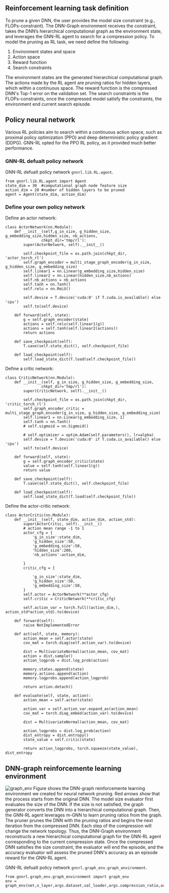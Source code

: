 


## Reinforcement learning task definition
To prune a given DNN, the user provides the model size constraint (e.g., FLOPs-constraint). The DNN-Graph environment receives the constraint, takes the DNN’s hierarchical computational graph as the environment state, and leverages the GNN-RL agent to search for a compression policy.
To model the pruning as RL task, we need define the following:

1. Environment states and space
2. Action space
3. Reward function
4. Search constraints

The environment states are the generated hierarchical computational graph. The actions made by the RL agent are pruning ratios for hidden layers, which within a continuous space. The reward function is the compressed DNN's Top-1 error on the validation set. The search constraints is the FLOPs-constraints, once the compressed model satisfy the constraints, the environment end current search episode.


## Policy neural network
Various RL policies aim to search within a continuous action space, such as proximal policy optimization (PPO) and deep deterministic policy gradient (DDPG). GNN-RL opted for the PPO RL policy, as it provided much better performance.
### GNN-RL defualt policy network
GNN-RL defualt policy network ```gnnrl.lib.RL.agent```.

    from gnnrl.lib.RL.agent import Agent
    state_dim = 30  #computational graph node feature size 
    action_dim = 20 #number of hidden layers to be pruned
    agent = Agent(state_dim, action_dim)

### Define your own policy network

Define an actor network:

    class ActorNetwork(nn.Module):
        def __init__(self,g_in_size, g_hidden_size, g_embedding_size,hidden_size, nb_actions,
                    chkpt_dir='tmp/rl'):
            super(ActorNetwork, self).__init__()

            self.checkpoint_file = os.path.join(chkpt_dir, 'actor_torch_rl')
            self.graph_encoder = multi_stage_graph_encoder(g_in_size, g_hidden_size, g_embedding_size)
            self.linear1 = nn.Linear(g_embedding_size,hidden_size)
            self.linear2 = nn.Linear(hidden_size,nb_actions)
            self.nb_actions = nb_actions
            self.tanh = nn.Tanh()
            self.relu = nn.ReLU()

            self.device = T.device('cuda:0' if T.cuda.is_available() else 'cpu')
            self.to(self.device)

        def forward(self, state):
            g = self.graph_encoder(state)
            actions = self.relu(self.linear1(g))
            actions = self.tanh(self.linear2(actions))
            return actions

        def save_checkpoint(self):
            T.save(self.state_dict(), self.checkpoint_file)

        def load_checkpoint(self):
            self.load_state_dict(T.load(self.checkpoint_file))

Define a critic network:

    class CriticNetwork(nn.Module):
        def __init__(self, g_in_size, g_hidden_size, g_embedding_size,
                    chkpt_dir='tmp/rl'):
            super(CriticNetwork, self).__init__()

            self.checkpoint_file = os.path.join(chkpt_dir, 'critic_torch_rl')
            self.graph_encoder_critic = multi_stage_graph_encoder(g_in_size, g_hidden_size, g_embedding_size)
            self.linear1 = nn.Linear(g_embedding_size, 1)
            self.tanh = nn.Tanh()
            # self.sigmoid = nn.Sigmoid()

            # self.optimizer = optim.Adam(self.parameters(), lr=alpha)
            self.device = T.device('cuda:0' if T.cuda.is_available() else 'cpu')
            self.to(self.device)

        def forward(self, state):
            g = self.graph_encoder_critic(state)
            value = self.tanh(self.linear1(g))
            return value

        def save_checkpoint(self):
            T.save(self.state_dict(), self.checkpoint_file)

        def load_checkpoint(self):
            self.load_state_dict(T.load(self.checkpoint_file))

Define the actor-critic network:

    class ActorCritic(nn.Module):
        def __init__(self, state_dim, action_dim, action_std):
            super(ActorCritic, self).__init__()
            # action mean range -1 to 1
            actor_cfg = {
                'g_in_size':state_dim,
                'g_hidden_size':50,
                'g_embedding_size':50,
                'hidden_size':200,
                'nb_actions':action_dim,

            }
            critic_cfg = {

                'g_in_size':state_dim,
                'g_hidden_size':50,
                'g_embedding_size':50,
            }
            self.actor = ActorNetwork(**actor_cfg)
            self.critic = CriticNetwork(**critic_cfg)

            self.action_var = torch.full((action_dim,), action_std*action_std).to(device)
            
        def forward(self):
            raise NotImplementedError
        
        def act(self, state, memory):
            action_mean = self.actor(state)
            cov_mat = torch.diag(self.action_var).to(device)
            
            dist = MultivariateNormal(action_mean, cov_mat)
            action = dist.sample()
            action_logprob = dist.log_prob(action)
            
            memory.states.append(state)
            memory.actions.append(action)
            memory.logprobs.append(action_logprob)
            
            return action.detach()
        
        def evaluate(self, state, action):   
            action_mean = self.actor(state)
            
            action_var = self.action_var.expand_as(action_mean)
            cov_mat = torch.diag_embed(action_var).to(device)
            
            dist = MultivariateNormal(action_mean, cov_mat)
            
            action_logprobs = dist.log_prob(action)
            dist_entropy = dist.entropy()
            state_value = self.critic(state)
            
            return action_logprobs, torch.squeeze(state_value), dist_entropy


## DNN-graph reinforcemente learning environment 
![graph_env](../images/graph_env.png)
Figure shows the DNN-graph reinforcemente learning environment we created for neural network pruning. 
Red arrows show that the process starts from the original DNN. The model size evaluator first evaluates the size of the DNN. If the size is not satisfied, the graph generator converts the DNN into a hierarchical computational graph. Then, the GNN-RL agent leverages m-GNN to learn pruning ratios from the graph. The pruner prunes the DNN with the pruning ratios and begins the next iteration from the compressed DNN. 
Each step of the compression will change the network topology. Thus, the DNN-Graph environment reconstructs a new hierarchical computational graph for the GNN-RL agent corresponding to the current compression state.
Once the compressed DNN satisfies the size constraint, the evaluator will end the episode, and the accuracy evaluator will assess the pruned DNN's accuracy as an episode reward for the GNN-RL agent.

GNN-RL defualt policy network ```gnnrl.graph_env.graph_environment```.

    from gnnrl.graph_env.graph_environment import graph_env
    env = graph_env(net,n_layer,args.dataset,val_loader,args.compression_ratio,args.g_in_size,args.log_dir,input_x,device,args)